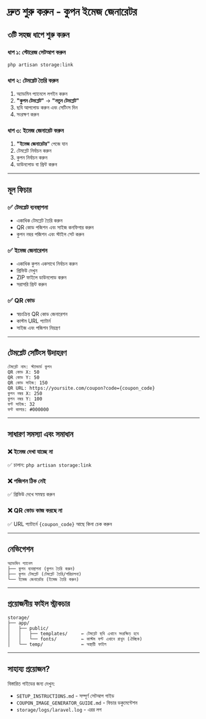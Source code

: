 # দ্রুত শুরু করুন - কুপন ইমেজ জেনারেটর

## ৩টি সহজ ধাপে শুরু করুন

### ধাপ ১: স্টোরেজ সেটআপ করুন
```bash
php artisan storage:link
```

### ধাপ ২: টেমপ্লেট তৈরি করুন
1. অ্যাডমিন প্যানেলে লগইন করুন
2. **"কুপন টেমপ্লেট"** → **"নতুন টেমপ্লেট"**
3. ছবি আপলোড করুন এবং সেটিংস দিন
4. সংরক্ষণ করুন

### ধাপ ৩: ইমেজ জেনারেট করুন
1. **"ইমেজ জেনারেটর"** পেজে যান
2. টেমপ্লেট নির্বাচন করুন
3. কুপন নির্বাচন করুন
4. ডাউনলোড বা প্রিন্ট করুন

---

## মূল ফিচার

### ✅ টেমপ্লেট ব্যবস্থাপনা
- একাধিক টেমপ্লেট তৈরি করুন
- QR কোড পজিশন এবং সাইজ কনফিগার করুন
- কুপন নম্বর পজিশন এবং স্টাইল সেট করুন

### ✅ ইমেজ জেনারেশন
- একাধিক কুপন একসাথে নির্বাচন করুন
- প্রিভিউ দেখুন
- ZIP ফাইলে ডাউনলোড করুন
- সরাসরি প্রিন্ট করুন

### ✅ QR কোড
- স্বয়ংক্রিয় QR কোড জেনারেশন
- কাস্টম URL প্যাটার্ন
- সাইজ এবং পজিশন নিয়ন্ত্রণ

---

## টেমপ্লেট সেটিংস উদাহরণ

```
টেমপ্লেট নাম: স্ট্যান্ডার্ড কুপন
QR কোড X: 50
QR কোড Y: 50
QR কোড সাইজ: 150
QR URL: https://yoursite.com/coupon?code={coupon_code}
কুপন নম্বর X: 250
কুপন নম্বর Y: 100
ফন্ট সাইজ: 32
ফন্ট কালার: #000000
```

---

## সাধারণ সমস্যা এবং সমাধান

### ❌ ইমেজ দেখা যাচ্ছে না
✅ চালান: `php artisan storage:link`

### ❌ পজিশন ঠিক নেই
✅ প্রিভিউ দেখে সমন্বয় করুন

### ❌ QR কোড কাজ করছে না
✅ URL প্যাটার্নে `{coupon_code}` আছে কিনা চেক করুন

---

## নেভিগেশন

```
অ্যাডমিন প্যানেল
├── কুপন ব্যবস্থাপনা (কুপন তৈরি করুন)
├── কুপন টেমপ্লেট (টেমপ্লেট তৈরি/পরিচালনা)
└── ইমেজ জেনারেটর (ইমেজ তৈরি করুন)
```

---

## প্রয়োজনীয় ফাইল স্ট্রাকচার

```
storage/
├── app/
│   ├── public/
│   │   ├── templates/     ← টেমপ্লেট ছবি এখানে সংরক্ষিত হবে
│   │   └── fonts/         ← কাস্টম ফন্ট এখানে রাখুন (ঐচ্ছিক)
│   └── temp/              ← অস্থায়ী ফাইল
```

---

## সাহায্য প্রয়োজন?

বিস্তারিত গাইডের জন্য দেখুন:
- `SETUP_INSTRUCTIONS.md` - সম্পূর্ণ সেটআপ গাইড
- `COUPON_IMAGE_GENERATOR_GUIDE.md` - ফিচার ডকুমেন্টেশন
- `storage/logs/laravel.log` - এরর লগ
